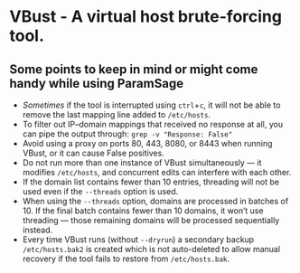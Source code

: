 # VBust - A virtual host brute-forcing tool.

## Some points to keep in mind or might come handy while using ParamSage
- *Sometimes* if the tool is interrupted using `ctrl`+`c`, it will not be able to remove the last mapping line added to `/etc/hosts`.
- To filter out IP–domain mappings that received no response at all, you can pipe the output through: `grep -v "Response: False"`
- Avoid using a proxy on ports 80, 443, 8080, or 8443 when running VBust, or it can cause False positives.
- Do not run more than one instance of VBust simultaneously — it modifies `/etc/hosts`, and concurrent edits can interfere with each other.
- If the domain list contains fewer than 10 entries, threading will not be used even if the `--threads` option is used.
- When using the `--threads` option, domains are processed in batches of 10. If the final batch contains fewer than 10 domains, it won’t use threading — those remaining domains will be processed sequentially instead.
- Every time VBust runs (without `--dryrun`) a secondary backup `/etc/hosts.bak2` is created which is not auto-deleted to allow manual recovery if the tool fails to restore from `/etc/hosts.bak`.
